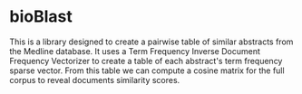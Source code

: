 # bioBlast

This is a library designed to create a pairwise table of similar abstracts from the Medline database. It uses a Term Frequency Inverse
Document Frequency Vectorizer to create a table of each abstract's term frequency sparse vector. From this table we can compute a cosine
matrix for the full corpus to reveal documents similarity scores.